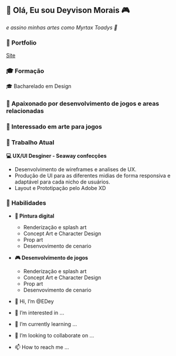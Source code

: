 ## 👋 Olá, Eu sou Deyvison Morais 🎮 
*e assino minhas artes como Myrtax Toadys 🎨*


### 📂 Portfolio
[Site](https://edey.github.io/Portfolio/)

### 🎓 Formação
🎓 Bacharelado em Design 


### 💖 Apaixonado por desenvolvimento de jogos e areas relacionadas 

### 👀 Interessado em arte para jogos

### 🧰 Trabalho Atual
**💻 UX/UI Desginer - Seaway confecções** </br>
- Desenvolvimento de wireframes e analises de UX. 
- Produção de UI para as diferentes midias de forma responsiva e adaptável para cada nicho de usuários. 
- Layout e Prototipação pelo Adobe XD

### 🔨 Habilidades
- **🎨 Pintura digital**
  - Renderização e splash art 
  - Concept Art e Character Design 
  - Prop art 
  - Desenvovimento de cenario 

- **🎮 Desenvolvimento de jogos**
  - Renderização e splash art 
  - Concept Art e Character Design 
  - Prop art 
  - Desenvovimento de cenario 


- 👋 Hi, I’m @EDey
- 👀 I’m interested in ...
- 🌱 I’m currently learning ...
- 💞️ I’m looking to collaborate on ...
- 📫 How to reach me ...

<!---
EDey/EDey is a ✨ special ✨ repository because its `README.md` (this file) appears on your GitHub profile.
You can click the Preview link to take a look at your changes.
--->
